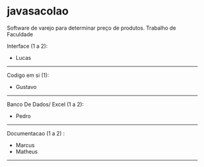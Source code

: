 # javasacolao
Software de varejo para determinar preço de produtos. Trabalho de Faculdade 


Interface (1 a 2):
  - Lucas               
____________________________________________________________________

Codigo em si (1):
  - Gustavo                   
                    
____________________________________________________________________

Banco De Dados/ Excel (1 a 2):
   - Pedro                              
                             
____________________________________________________________________

Documentacao (1 a 2) :
   - Marcus                 
   - Matheus                 
____________________________________________________________________
